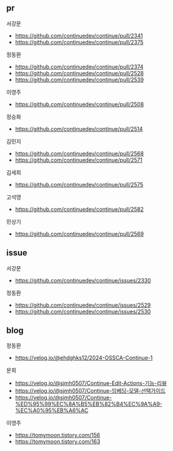 ## pr
서강문
- https://github.com/continuedev/continue/pull/2341
- https://github.com/continuedev/continue/pull/2375

정동환
- https://github.com/continuedev/continue/pull/2374
- https://github.com/continuedev/continue/pull/2528
- https://github.com/continuedev/continue/pull/2539

이영주
- https://github.com/continuedev/continue/pull/2508

정승화
- https://github.com/continuedev/continue/pull/2514

김민지
- https://github.com/continuedev/continue/pull/2568
- https://github.com/continuedev/continue/pull/2571

김세희
- https://github.com/continuedev/continue/pull/2575

고석영
- https://github.com/continuedev/continue/pull/2582

민상기
- https://github.com/continuedev/continue/pull/2569


## issue
서강문
- https://github.com/continuedev/continue/issues/2330

정동환
- https://github.com/continuedev/continue/issues/2529
- https://github.com/continuedev/continue/issues/2530


## blog
정동환
- https://velog.io/@ehdghks12/2024-OSSCA-Continue-1

문희
- https://velog.io/@sjmh0507/Continue-Edit-Actions-기능-리뷰
- https://velog.io/@sjmh0507/Continue-임베딩-모델-선택가이드
- https://velog.io/@sjmh0507/Continue-%ED%95%99%EC%8A%B5%EB%82%B4%EC%9A%A9-%EC%A0%95%EB%A6%AC

이영주
- https://tomymoon.tistory.com/156
- https://tomymoon.tistory.com/163
